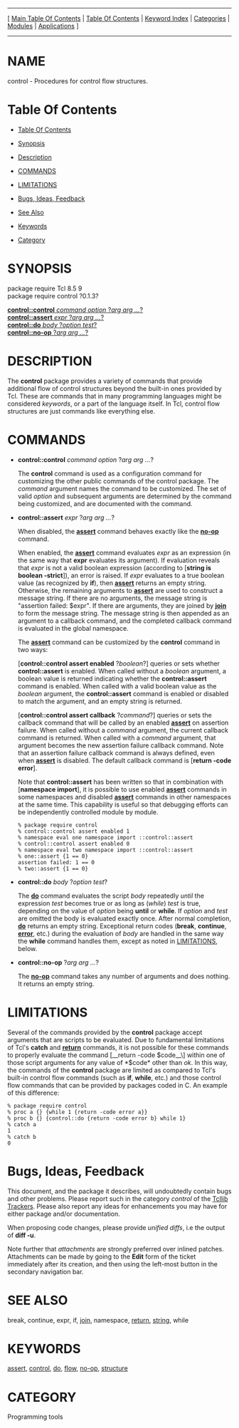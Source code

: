 
[//000000001]: # (control \- Tcl Control Flow Commands)
[//000000002]: # (Generated from file 'control\.man' by tcllib/doctools with format 'markdown')
[//000000003]: # (control\(n\) 0\.1\.3 tcllib "Tcl Control Flow Commands")

<hr> [ <a href="../../../../toc.md">Main Table Of Contents</a> &#124; <a
href="../../../toc.md">Table Of Contents</a> &#124; <a
href="../../../../index.md">Keyword Index</a> &#124; <a
href="../../../../toc0.md">Categories</a> &#124; <a
href="../../../../toc1.md">Modules</a> &#124; <a
href="../../../../toc2.md">Applications</a> ] <hr>

# NAME

control \- Procedures for control flow structures\.

# <a name='toc'></a>Table Of Contents

  - [Table Of Contents](#toc)

  - [Synopsis](#synopsis)

  - [Description](#section1)

  - [COMMANDS](#section2)

  - [LIMITATIONS](#section3)

  - [Bugs, Ideas, Feedback](#section4)

  - [See Also](#seealso)

  - [Keywords](#keywords)

  - [Category](#category)

# <a name='synopsis'></a>SYNOPSIS

package require Tcl 8\.5 9  
package require control ?0\.1\.3?  

[__control::control__ *command* *option* ?*arg arg \.\.\.*?](#1)  
[__control::assert__ *expr* ?*arg arg \.\.\.*?](#2)  
[__control::do__ *body* ?*option test*?](#3)  
[__control::no\-op__ ?*arg arg \.\.\.*?](#4)  

# <a name='description'></a>DESCRIPTION

The __control__ package provides a variety of commands that provide
additional flow of control structures beyond the built\-in ones provided by Tcl\.
These are commands that in many programming languages might be considered
*keywords*, or a part of the language itself\. In Tcl, control flow structures
are just commands like everything else\.

# <a name='section2'></a>COMMANDS

  - <a name='1'></a>__control::control__ *command* *option* ?*arg arg \.\.\.*?

    The __control__ command is used as a configuration command for
    customizing the other public commands of the control package\. The
    *command* argument names the command to be customized\. The set of valid
    *option* and subsequent arguments are determined by the command being
    customized, and are documented with the command\.

  - <a name='2'></a>__control::assert__ *expr* ?*arg arg \.\.\.*?

    When disabled, the __[assert](\.\./\.\./\.\./\.\./index\.md\#assert)__ command
    behaves exactly like the __[no\-op](\.\./\.\./\.\./\.\./index\.md\#no\_op)__
    command\.

    When enabled, the __[assert](\.\./\.\./\.\./\.\./index\.md\#assert)__ command
    evaluates *expr* as an expression \(in the same way that __expr__
    evaluates its argument\)\. If evaluation reveals that *expr* is not a valid
    boolean expression \(according to \[__string is boolean \-strict__\]\), an
    error is raised\. If *expr* evaluates to a true boolean value \(as
    recognized by __if__\), then
    __[assert](\.\./\.\./\.\./\.\./index\.md\#assert)__ returns an empty string\.
    Otherwise, the remaining arguments to
    __[assert](\.\./\.\./\.\./\.\./index\.md\#assert)__ are used to construct a
    message string\. If there are no arguments, the message string is "assertion
    failed: $expr"\. If there are arguments, they are joined by
    __[join](\.\./\.\./\.\./\.\./index\.md\#join)__ to form the message string\.
    The message string is then appended as an argument to a callback command,
    and the completed callback command is evaluated in the global namespace\.

    The __[assert](\.\./\.\./\.\./\.\./index\.md\#assert)__ command can be
    customized by the __control__ command in two ways:

    \[__control::control assert enabled__ ?*boolean*?\] queries or sets
    whether __control::assert__ is enabled\. When called without a
    *boolean* argument, a boolean value is returned indicating whether the
    __control::assert__ command is enabled\. When called with a valid boolean
    value as the *boolean* argument, the __control::assert__ command is
    enabled or disabled to match the argument, and an empty string is returned\.

    \[__control::control assert callback__ ?*command*?\] queries or sets the
    callback command that will be called by an enabled
    __[assert](\.\./\.\./\.\./\.\./index\.md\#assert)__ on assertion failure\. When
    called without a *command* argument, the current callback command is
    returned\. When called with a *command* argument, that argument becomes the
    new assertion failure callback command\. Note that an assertion failure
    callback command is always defined, even when
    __[assert](\.\./\.\./\.\./\.\./index\.md\#assert)__ is disabled\. The default
    callback command is \[__return \-code error__\]\.

    Note that __control::assert__ has been written so that in combination
    with \[__namespace import__\], it is possible to use enabled
    __[assert](\.\./\.\./\.\./\.\./index\.md\#assert)__ commands in some
    namespaces and disabled __[assert](\.\./\.\./\.\./\.\./index\.md\#assert)__
    commands in other namespaces at the same time\. This capability is useful so
    that debugging efforts can be independently controlled module by module\.

        % package require control
        % control::control assert enabled 1
        % namespace eval one namespace import ::control::assert
        % control::control assert enabled 0
        % namespace eval two namespace import ::control::assert
        % one::assert {1 == 0}
        assertion failed: 1 == 0
        % two::assert {1 == 0}

  - <a name='3'></a>__control::do__ *body* ?*option test*?

    The __[do](\.\./\.\./\.\./\.\./index\.md\#do)__ command evaluates the script
    *body* repeatedly *until* the expression *test* becomes true or as
    long as \(*while*\) *test* is true, depending on the value of *option*
    being __until__ or __while__\. If *option* and *test* are omitted
    the body is evaluated exactly once\. After normal completion,
    __[do](\.\./\.\./\.\./\.\./index\.md\#do)__ returns an empty string\.
    Exceptional return codes \(__break__, __continue__,
    __[error](\.\./\.\./\.\./\.\./index\.md\#error)__, etc\.\) during the evaluation
    of *body* are handled in the same way the __while__ command handles
    them, except as noted in [LIMITATIONS](#section3), below\.

  - <a name='4'></a>__control::no\-op__ ?*arg arg \.\.\.*?

    The __[no\-op](\.\./\.\./\.\./\.\./index\.md\#no\_op)__ command takes any number
    of arguments and does nothing\. It returns an empty string\.

# <a name='section3'></a>LIMITATIONS

Several of the commands provided by the __control__ package accept arguments
that are scripts to be evaluated\. Due to fundamental limitations of Tcl's
__catch__ and __[return](\.\./\.\./\.\./\.\./index\.md\#return)__ commands, it
is not possible for these commands to properly evaluate the command \[__return
\-code $code__\] within one of those script arguments for any value of *$code*
other than *ok*\. In this way, the commands of the __control__ package are
limited as compared to Tcl's built\-in control flow commands \(such as __if__,
__while__, etc\.\) and those control flow commands that can be provided by
packages coded in C\. An example of this difference:

    % package require control
    % proc a {} {while 1 {return -code error a}}
    % proc b {} {control::do {return -code error b} while 1}
    % catch a
    1
    % catch b
    0

# <a name='section4'></a>Bugs, Ideas, Feedback

This document, and the package it describes, will undoubtedly contain bugs and
other problems\. Please report such in the category *control* of the [Tcllib
Trackers](http://core\.tcl\.tk/tcllib/reportlist)\. Please also report any ideas
for enhancements you may have for either package and/or documentation\.

When proposing code changes, please provide *unified diffs*, i\.e the output of
__diff \-u__\.

Note further that *attachments* are strongly preferred over inlined patches\.
Attachments can be made by going to the __Edit__ form of the ticket
immediately after its creation, and then using the left\-most button in the
secondary navigation bar\.

# <a name='seealso'></a>SEE ALSO

break, continue, expr, if, [join](\.\./\.\./\.\./\.\./index\.md\#join), namespace,
[return](\.\./\.\./\.\./\.\./index\.md\#return),
[string](\.\./\.\./\.\./\.\./index\.md\#string), while

# <a name='keywords'></a>KEYWORDS

[assert](\.\./\.\./\.\./\.\./index\.md\#assert),
[control](\.\./\.\./\.\./\.\./index\.md\#control), [do](\.\./\.\./\.\./\.\./index\.md\#do),
[flow](\.\./\.\./\.\./\.\./index\.md\#flow), [no\-op](\.\./\.\./\.\./\.\./index\.md\#no\_op),
[structure](\.\./\.\./\.\./\.\./index\.md\#structure)

# <a name='category'></a>CATEGORY

Programming tools
